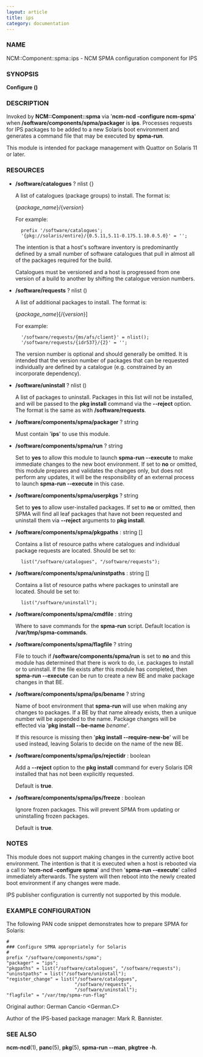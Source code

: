 ```yaml
---
layout: article
title: ips
category: documentation
---
```

### NAME

NCM::Component::spma::ips - NCM SPMA configuration component for IPS

### SYNOPSIS

__Configure ()__

### DESCRIPTION

Invoked by __NCM::Component::spma__ via '__ncm-ncd -configure ncm-spma__' when
__/software/components/spma/packager__ is __ips__.  Processes requests for
IPS packages to be added to a new Solaris boot environment and generates a
command file that may be executed by __spma-run__.

This module is intended for package management with Quattor on Solaris 11
or later.

### RESOURCES

- __/software/catalogues__ ? nlist {}

    A list of catalogues (package groups) to install.  The format is:

    {_package\_name_}/{_version_}

    For example:

        prefix '/software/catalogues';
        '{pkg://solaris/entire}/{0.5.11,5.11-0.175.1.10.0.5.0}' = '';

    The intention is that a host's software inventory is predominantly defined
    by a small number of software catalogues that pull in almost all of the
    packages required for the build.

    Catalogues must be versioned and a host is progressed from one version
    of a build to another by shifting the catalogue version numbers.

- __/software/requests__ ? nlist ()

    A list of additional packages to install.  The format is:

    {_package\_name_}\[/{_version_}\]

    For example:

        '/software/requests/{ms/afs/client}' = nlist();
        '/software/requests/{idr537}/{2}' = '';

    The version number is optional and should generally be omitted.  It is
    intended that the version number of packages that can be requested individually
    are defined by a catalogue (e.g. constrained by an incorporate dependency).

- __/software/uninstall__ ? nlist ()

    A list of packages to uninstall.  Packages in this list will not be installed,
    and will be passed to the __pkg install__ command via the __\--reject__ option.
    The format is the same as with __/software/requests__.

- __/software/components/spma/packager__ ? string

    Must contain '__ips__' to use this module.

- __/software/components/spma/run__ ? string

    Set to __yes__ to allow this module to launch __spma-run --execute__ to make
    immediate changes to the new boot environment.  If set to __no__ or omitted,
    this module prepares and validates the changes only, but does not perform
    any updates, it will be the responsibility of an external process to launch
    __spma-run --execute__ in this case.

- __/software/components/spma/userpkgs__ ? string

    Set to __yes__ to allow user-installed packages.  If set to __no__ or omitted,
    then SPMA will find all leaf packages that have not been requested and
    uninstall them via __\--reject__ arguments to __pkg install__.

- __/software/components/spma/pkgpaths__ : string \[\]

    Contains a list of resource paths where catalogues and individual package
    requests are located.  Should be set to:

        list("/software/catalogues", "/software/requests");

- __/software/components/spma/uninstpaths__ : string \[\]

    Contains a list of resource paths where packages to uninstall are located.
    Should be set to:

        list("/software/uninstall");

- __/software/components/spma/cmdfile__ : string

    Where to save commands for the __spma-run__ script.  Default location
    is __/var/tmp/spma-commands__.

- __/software/components/spma/flagfile__ ? string

    File to touch if __/software/components/spma/run__ is set to __no__ and this
    module has determined that there is work to do, i.e. packages to install or
    to uninstall.  If the file exists after this module has completed, then
    __spma-run --execute__ can be run to create a new BE and make package changes
    in that BE.

- __/software/components/spma/ips/bename__ ? string

    Name of boot environment that __spma-run__ will use when making any
    changes to packages.  If a BE by that name already exists, then a
    unique number will be appended to the name.  Package changes will
    be effected via '__pkg install --be-name__ _bename_'.

    If this resource is missing then '__pkg install --require-new-be__' will be used
    instead, leaving Solaris to decide on the name of the new BE.

- __/software/components/spma/ips/rejectidr__ : boolean

    Add a __\--reject__ option to the __pkg install__ command for every Solaris IDR
    installed that has not been explicitly requested.

    Default is __true__.

- __/software/components/spma/ips/freeze__ : boolean

    Ignore frozen packages.  This will prevent SPMA from updating or uninstalling
    frozen packages.

    Default is __true__.

### NOTES

This module does not support making changes in the currently active boot
environment.  The intention is that it is executed when a host is rebooted
via a call to '__ncm-ncd -configure spma__' and then '__spma-run --execute__'
called immediately afterwards.  The system will then reboot into the
newly created boot environment if any changes were made.

IPS publisher configuration is currently not supported by this module.

### EXAMPLE CONFIGURATION

The following PAN code snippet demonstrates how to prepare SPMA for
Solaris:

    #
    ### Configure SPMA appropriately for Solaris
    #
    prefix "/software/components/spma";
    "packager" = "ips";
    "pkgpaths" = list("/software/catalogues", "/software/requests");
    "uninstpaths" = list("/software/uninstall");
    "register_change" = list("/software/catalogues",
                             "/software/requests",
                             "/software/uninstall");
    "flagfile" = "/var/tmp/spma-run-flag"

Original author: German Cancio <German.C>

Author of the IPS-based package manager: Mark R. Bannister.

### SEE ALSO

__ncm-ncd__(1), __panc__(5), __pkg__(5), __spma-run --man__, __pkgtree -h__.
